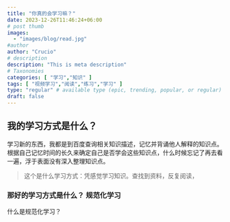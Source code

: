 ```yaml
---
title: "你真的会学习嘛？"
date: 2023-12-26T11:46:24+06:00
# post thumb
images:
  - "images/blog/read.jpg"
#author
author: "Crucio"
# description
description: "This is meta description"
# Taxonomies
categories: [ "学习","知识" ]
tags: [ "视频学习","阅读","练习","学习" ]
type: "regular" # available type (epic, trending, popular, or regular)
draft: false
---
```


## 我的学习方式是什么？
<p>
  学习新的东西，我都是到百度查询相关知识描述，记忆并背诵他人解释的知识点。
  根据自己记忆时间的长久来确定自己是否学会这些知识点，什么时候忘记了再去看一遍，浮于表面没有深入整理知识点。
</p>

> 这个是什么学习方式：凭感觉学习知识。查找到资料，反复阅读，

### 那好的学习方式是什么？ 规范化学习
<p>
  什么是规范化学习？
    
</p>

